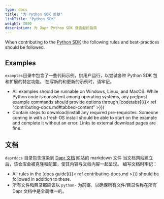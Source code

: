 ```yaml
---
type: docs
title: "为 Python SDK 贡献"
linkTitle: "Python SDK"
weight: 3000
description: 为 Dapr Python SDK 做贡献的指南
---
```


When contributing to the [Python SDK](https://github.com/dapr/python-sdk) the following rules and best-practices should be followed.

## Examples

`examples`目录中包含了一些代码示例，供用户运行，以尝试各种 Python SDK 包和扩展的特定功能。 在写新的和更新的示例时，请牢记。

- All examples should be runnable on Windows, Linux, and MacOS. While Python code is consistent among operating systems, any pre/post example commands should provide options through [codetabs]({{< ref "contributing-docs.md#tabbed-content" >}})
- Contain steps to download/install any required pre-requisites. Someone coming in with a fresh OS install should be able to start on the example and complete it without an error. Links to external download pages are fine.

## 文档

`daprdocs` 目录包含渲染到 [Dapr 文档](https://docs.dapr.io) 网站的 markdown 文件 当文档网站建立后，该仓库会被克隆和配置，使其内容与文档内容一起呈现。 编写文档时牢记：

   - All rules in the [docs guide]({{< ref contributing-docs.md >}}) should be followed in addition to these.
   - 所有文件和目录都应该以 `python-` 为前缀，以确保所有文件/目录名称在所有 Dapr 文档中是全局唯一的。